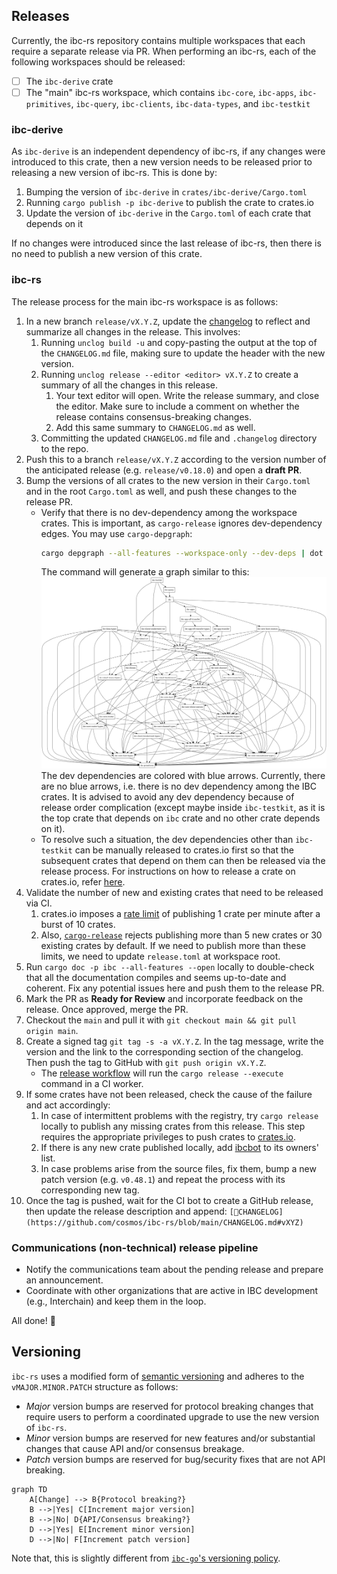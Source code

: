 ## Releases

Currently, the ibc-rs repository contains multiple workspaces that each require
a separate release via PR. When performing an ibc-rs, each of the following
workspaces should be released:
- [ ] The `ibc-derive` crate
- [ ] The "main" ibc-rs workspace, which contains `ibc-core`, `ibc-apps`, `ibc-primitives`,
      `ibc-query`, `ibc-clients`, `ibc-data-types`, and `ibc-testkit`

### ibc-derive

As `ibc-derive` is an independent dependency of ibc-rs, if any changes were introduced to
this crate, then a new version needs to be released prior to releasing a new version of ibc-rs.
This is done by:
1. Bumping the version of `ibc-derive` in `crates/ibc-derive/Cargo.toml`
2. Running `cargo publish -p ibc-derive` to publish the crate to crates.io
3. Update the version of `ibc-derive` in the `Cargo.toml` of each crate that depends on it

If no changes were introduced since the last release of ibc-rs, then there is no need to
publish a new version of this crate.

### ibc-rs

The release process for the main ibc-rs workspace is as follows:

1. In a new branch `release/vX.Y.Z`, update the [changelog](./CHANGELOG.md) to
   reflect and summarize all changes in the release. This involves:
   1. Running `unclog build -u` and copy-pasting the output at the top of the
      `CHANGELOG.md` file, making sure to update the header with the new
      version.
   2. Running `unclog release --editor <editor> vX.Y.Z` to create a summary of
      all the changes in this release.
      1. Your text editor will open. Write the release summary, and close the
         editor. Make sure to include a comment on whether the release contains
         consensus-breaking changes.
      2. Add this same summary to `CHANGELOG.md` as well.
   3. Committing the updated `CHANGELOG.md` file and `.changelog` directory to
      the repo.
2. Push this to a branch `release/vX.Y.Z` according to the version number of the
   anticipated release (e.g. `release/v0.18.0`) and open a **draft PR**.
3. Bump the versions of all crates to the new version in their `Cargo.toml` and
   in the root `Cargo.toml` as well, and push these changes to the release PR.
   - Verify that there is no dev-dependency among the workspace crates. This is
     important, as `cargo-release` ignores dev-dependency edges. You may use
     `cargo-depgraph`:
     ```sh
     cargo depgraph --all-features --workspace-only --dev-deps | dot -Tpng > graph.png
     ```
     The command will generate a graph similar to this:
     ![alt test](docs/dev-deps-graph.png) The dev dependencies are colored with
     blue arrows. Currently, there are no blue arrows, i.e. there is no dev
     dependency among the IBC crates. It is advised to avoid any dev dependency
     because of release order complication (except maybe inside `ibc-testkit`,
     as it is the top crate that depends on `ibc` crate and no other crate
     depends on it).
   - To resolve such a situation, the dev dependencies other than `ibc-testkit`
     can be manually released to crates.io first so that the subsequent crates
     that depend on them can then be released via the release process. For
     instructions on how to release a crate on crates.io, refer
     [here][publishing].
4. Validate the number of new and existing crates that need to be released via
   CI.
   1. crates.io imposes a [rate limit][crates-io-rate-limit] of publishing 1
      crate per minute after a burst of 10 crates.
   2. Also, [`cargo-release`][cargo-release-rate-limit] rejects publishing more
      than 5 new crates or 30 existing crates by default. If we need to publish
      more than these limits, we need to update `release.toml` at workspace
      root.
5. Run `cargo doc -p ibc --all-features --open` locally to double-check that all
   the documentation compiles and seems up-to-date and coherent. Fix any
   potential issues here and push them to the release PR.
6. Mark the PR as **Ready for Review** and incorporate feedback on the release.
   Once approved, merge the PR.
7. Checkout the `main` and pull it with
   `git checkout main && git pull origin main`.
8. Create a signed tag `git tag -s -a vX.Y.Z`. In the tag message, write the
   version and the link to the corresponding section of the changelog. Then push
   the tag to GitHub with `git push origin vX.Y.Z`.
   - The [release workflow][release.yaml] will run the `cargo release --execute`
     command in a CI worker.
9. If some crates have not been released, check the cause of the failure and
    act accordingly:
    1. In case of intermittent problems with the registry, try `cargo release`
       locally to publish any missing crates from this release. This step
       requires the appropriate privileges to push crates to [crates.io].
    2. If there is any new crate published locally, add
       [ibcbot](https://crates.io/users/ibcbot) to its owners' list.
    3. In case problems arise from the source files, fix them, bump a new patch
       version (e.g. `v0.48.1`) and repeat the process with its corresponding
       new tag.
10. Once the tag is pushed, wait for the CI bot to create a GitHub release, then
    update the release description and append:
    `[📖CHANGELOG](https://github.com/cosmos/ibc-rs/blob/main/CHANGELOG.md#vXYZ)`

### Communications (non-technical) release pipeline

- Notify the communications team about the pending release and prepare an
  announcement.
- Coordinate with other organizations that are active in IBC development (e.g.,
  Interchain) and keep them in the loop.

All done! 🎉

## Versioning

`ibc-rs` uses a modified form of [semantic versioning][semver] and adheres to
the `vMAJOR.MINOR.PATCH` structure as follows:

- _Major_ version bumps are reserved for protocol breaking changes that require
  users to perform a coordinated upgrade to use the new version of `ibc-rs`.
- _Minor_ version bumps are reserved for new features and/or substantial changes
  that cause API and/or consensus breakage.
- _Patch_ version bumps are reserved for bug/security fixes that are not API
  breaking.

```mermaid
graph TD
    A[Change] --> B{Protocol breaking?}
    B -->|Yes| C[Increment major version]
    B -->|No| D{API/Consensus breaking?}
    D -->|Yes| E[Increment minor version]
    D -->|No| F[Increment patch version]
```

Note that, this is slightly different from
[`ibc-go`'s versioning policy][ibc-go-version-policy].

[crates.io]: https://crates.io
[release.yaml]: https://github.com/cosmos/ibc-rs/blob/main/.github/workflows/release.yaml
[semver]: https://semver.org
[ibc-go-version-policy]: https://github.com/cosmos/ibc-go/blob/main/RELEASES.md#releases
[crates-io-rate-limit]: https://github.com/rust-lang/crates.io/pull/1596
[cargo-release-rate-limit]: https://github.com/crate-ci/cargo-release/blob/54ad949/src/config.rs#L493-L498
[publishing]: https://doc.rust-lang.org/cargo/reference/publishing.html

